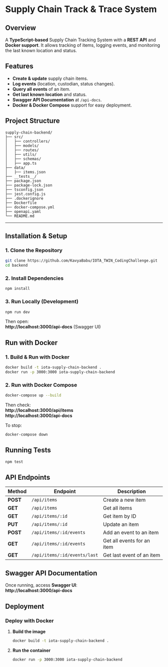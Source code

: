 # Supply Chain Track & Trace System

## Overview
A **TypeScript-based** Supply Chain Tracking System with a **REST API** and **Docker support**.
It allows tracking of items, logging events, and monitoring the last known location and status.

## Features
- **Create & update** supply chain items.
- **Log events** (location, custodian, status changes).
- **Query all events** of an item.
- **Get last known location** and status.
- **Swagger API Documentation** at `/api-docs`.
- **Docker & Docker Compose** support for easy deployment.

## **Project Structure**
```
supply-chain-backend/
├── src/
│   ├── controllers/
│   ├── models/
│   ├── routes/
│   ├── utils/
│   ├── schemas/
│   ├── app.ts
├── data/
│   ├── items.json
├── __tests__/
├── package.json
├── package-lock.json
├── tsconfig.json
├── jest.config.js
├── .dockerignore
├── Dockerfile
├── docker-compose.yml
├── openapi.yaml
└── README.md
```

---

## **Installation & Setup**
### **1. Clone the Repository**
```sh
git clone https://github.com/KavyaBabu/IOTA_TWIN_CodingChallenge.git
cd backend
```

### **2. Install Dependencies**
```sh
npm install
```

### **3. Run Locally (Development)**
```sh
npm run dev
```
Then open:  
**http://localhost:3000/api-docs** (Swagger UI)  

## **Run with Docker**
### **1. Build & Run with Docker**
```sh
docker build -t iota-supply-chain-backend .
docker run -p 3000:3000 iota-supply-chain-backend
```

### **2. Run with Docker Compose**
```sh
docker-compose up --build
```
Then check:  
**http://localhost:3000/api/items**  
**http://localhost:3000/api-docs**  

To stop:
```sh
docker-compose down
```

## **Running Tests**
```sh
npm test
```

## **API Endpoints**
| Method | Endpoint                 | Description                      |
|--------|--------------------------|----------------------------------|
| **POST** | `/api/items`            | Create a new item               |
| **GET**  | `/api/items`            | Get all items                   |
| **GET**  | `/api/items/:id`        | Get item by ID                  |
| **PUT**  | `/api/items/:id`        | Update an item                  |
| **POST** | `/api/items/:id/events` | Add an event to an item         |
| **GET**  | `/api/items/:id/events` | Get all events for an item      |
| **GET**  | `/api/items/:id/events/last` | Get last event of an item |

## **Swagger API Documentation**
Once running, access **Swagger UI**:  
**http://localhost:3000/api-docs**

## **Deployment**
### **Deploy with Docker**
1. **Build the image**
   ```sh
   docker build -t iota-supply-chain-backend .
   ```
2. **Run the container**
   ```sh
   docker run -p 3000:3000 iota-supply-chain-backend
   ```